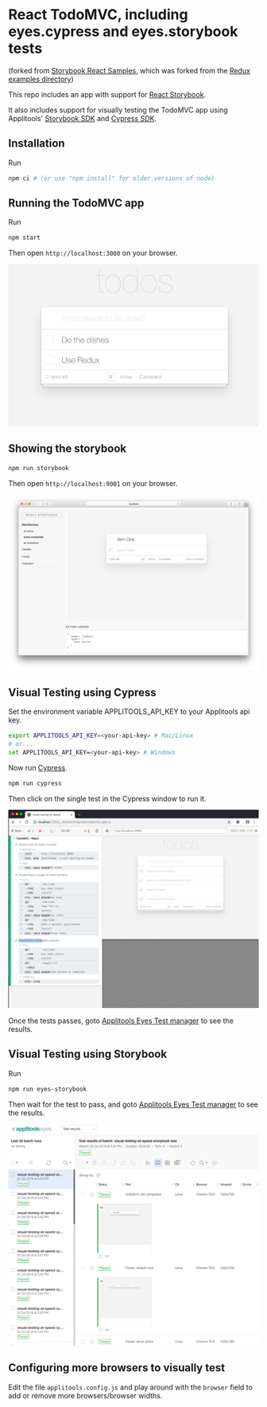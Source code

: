 # React TodoMVC, including eyes.cypress and eyes.storybook tests

(forked from [Storybook React Samples](https://github.com/kadira-samples/react-storybook-demo), which was
forked from the [Redux examples directory](https://github.com/reactjs/redux/tree/master/examples/todomvc))

This repo includes an app with support for [React Storybook](https://github.com/kadirahq/react-storybook).

It also includes support for visually testing the TodoMVC app using
Applitools' [Storybook SDK](https://npmjs.com/package/@applitools/eyes.storybook) and [Cypress SDK](https://npmjs.com/package/@applitools/eyes.cypress).

## Installation

Run

```sh
npm ci # (or use "npm install" for older versions of node)
```

## Running the TodoMVC app

Run

```sh
npm start
```

Then open `http://localhost:3000` on your browser.

![TodoMVC Screenshot](.github/todomvc-screenshot.png)

## Showing the storybook

```sh
npm run storybook
```

Then open `http://localhost:9001` on your browser.

![Storybook](.github/storybook-screenshot.png)

## Visual Testing using Cypress

Set the environment variable APPLITOOLS_API_KEY to your Applitools api key.

```sh
export APPLITOOLS_API_KEY=<your-api-key> # Mac/Linux
# or...
set APPLITOOLS_API_KEY=<your-api-key> # Windows
```

Now run [Cypress](https://cypress.io).

```sh
npm run cypress
```

Then click on the single test in the Cypress window to run it.

![Eyes Cypress](.github/eyes-cypress-screenshot.png)

Once the tests passes,
goto [Applitools Eyes Test manager](https://eyes.applitools.com) to see the results.

## Visual Testing using Storybook

Run

```sh
npm run eyes-storybook
```

Then wait for the test to pass, and goto [Applitools Eyes Test manager](https://eyes.applitools.com) to see the results.

![Eyes Cypress](.github/eyes-storybook-screenshot.png)

## Configuring more browsers to visually test

Edit the file `applitools.config.js` and play around with the `browser` field
to add or remove more browsers/browser widths.
